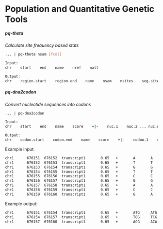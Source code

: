 # Population and Quantitative Genetic Tools

##### pq-theta
*Calculate site frequency based stats*

```bash
... | pq-theta nsam [fcol]

Input:
chr    start    end    name    nref    nalt

Output:
chr    region.start    region.end    name    nsam    nsites    seg.sites    thetaW    thetaPi    tajD
```

##### pq-dna2codon
*Convert nucleotide sequences into codons*

```bash
... | pq-dna2codon

Input:
chr    start    end    name    score    +|-    nuc.1    nuc.2 ... nuc.n

Output:
chr    codon.start    codon.end    name    score    +|-    codon.1    codon.2 ... codon.n    
```

Example input:
```bash
chr1      676151  676152  transcript1       0.65   +       A       A
chr1      676152  676153  transcript1       0.65   +       T       T
chr1      676153  676154  transcript1       0.65   +       G       G
chr1      676154  676155  transcript1       0.65   +       T       T
chr1      676155  676156  transcript1       0.65   +       C       C
chr1      676156  676157  transcript1       0.65   +       G       G
chr1      676157  676158  transcript1       0.65   +       A       A
chr1      676158  676159  transcript1       0.65   +       C       C
chr1      676159  676160  transcript1       0.65   +       G       A
```
Example output:
```bash
chr1      676151  676154  transcript1       0.65   +       ATG     ATG
chr1      676154  676157  transcript1       0.65   +       TCG     TCG
chr1      676157  676160  transcript1       0.65   +       ACG     ACA
```
